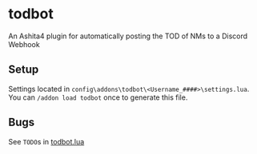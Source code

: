 # todbot
An Ashita4 plugin for automatically posting the TOD of NMs to a Discord Webhook

## Setup
Settings located in `config\addons\todbot\<Username_####>\settings.lua`.
You can `/addon load todbot` once to generate this file.

## Bugs
See `TODO`s in [todbot.lua](todbot.lua)
